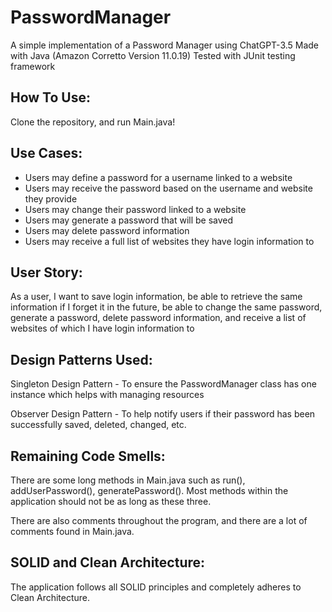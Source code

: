 # PasswordManager

A simple implementation of a Password Manager using ChatGPT-3.5
Made with Java (Amazon Corretto Version 11.0.19)
Tested with JUnit testing framework

## How To Use:

Clone the repository, and run Main.java!

## Use Cases:
* Users may define a password for a username linked to a website
* Users may receive the password based on the username and website they provide
* Users may change their password linked to a website
* Users may generate a password that will be saved
* Users may delete password information
* Users may receive a full list of websites they have login information to

## User Story:

As a user, I want to save login information, be able to retrieve the same information if I forget it in the future, be able to change the same password, generate a password, delete password information, and receive a list of websites of which I have login information to

## Design Patterns Used:

Singleton Design Pattern - To ensure the PasswordManager class has one instance which helps with managing resources

Observer Design Pattern - To help notify users if their password has been successfully saved, deleted, changed, etc.

## Remaining Code Smells:
There are some long methods in Main.java such as run(), addUserPassword(), generatePassword().
Most methods within the application should not be as long as these three.

There are also comments throughout the program, and there are a lot of comments found in Main.java.

## SOLID and Clean Architecture:

The application follows all SOLID principles and completely adheres to Clean Architecture. 
